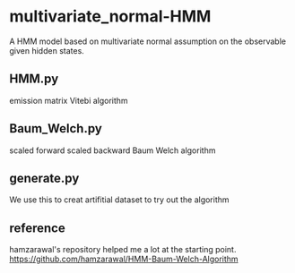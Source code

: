 # multivariate_normal-HMM
A HMM model based on multivariate normal assumption on the observable given hidden states. 

## HMM.py
emission matrix
Vitebi algorithm

## Baum_Welch.py
scaled forward
scaled backward
Baum Welch algorithm

## generate.py
We use this to creat artifitial dataset to try out the algorithm

## reference
hamzarawal's repository helped me a lot at the starting point. 
https://github.com/hamzarawal/HMM-Baum-Welch-Algorithm

